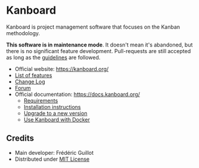 Kanboard
========

Kanboard is project management software that focuses on the Kanban methodology.

**This software is in maintenance mode**.
It doesn't mean it's abandoned, but there is no significant feature development.
Pull-requests are still accepted as long as the [guidelines](.github/pull_request_template.md) are followed.

- Official website: <https://kanboard.org/>
- [List of features](https://kanboard.org/#features)
- [Change Log](https://github.com/kanboard/kanboard/blob/main/ChangeLog)
- [Forum](https://kanboard.discourse.group/)
- Official documentation: <https://docs.kanboard.org/>
    - [Requirements](https://docs.kanboard.org/en/latest/admin_guide/requirements.html)
    - [Installation instructions](https://docs.kanboard.org/en/latest/admin_guide/installation.html)
    - [Upgrade to a new version](https://docs.kanboard.org/en/latest/admin_guide/upgrade.html)
    - [Use Kanboard with Docker](https://docs.kanboard.org/en/latest/admin_guide/docker.html)

Credits
-------

- Main developer: Frédéric Guillot
- Distributed under [MIT License](https://github.com/kanboard/kanboard/blob/main/LICENSE)
 

